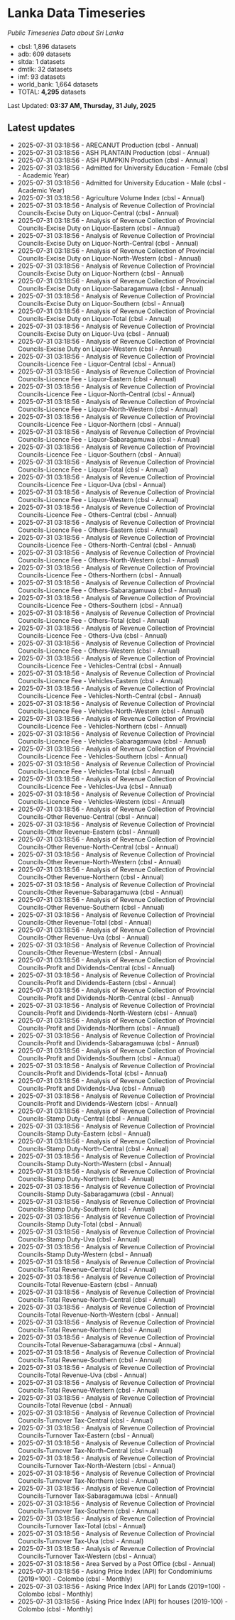 # Lanka Data Timeseries
*Public Timeseries Data about Sri Lanka*

* cbsl: 1,896 datasets
* adb: 609 datasets
* sltda: 1 datasets
* dmtlk: 32 datasets
* imf: 93 datasets
* world_bank: 1,664 datasets
* TOTAL: **4,295** datasets

Last Updated: **03:37 AM, Thursday, 31 July, 2025**

## Latest updates

* 2025-07-31 03:18:56 - ARECANUT Production (cbsl - Annual)
* 2025-07-31 03:18:56 - ASH PLANTAIN Production (cbsl - Annual)
* 2025-07-31 03:18:56 - ASH PUMPKIN Production (cbsl - Annual)
* 2025-07-31 03:18:56 - Admitted for University Education - Female (cbsl - Academic Year)
* 2025-07-31 03:18:56 - Admitted for University Education - Male (cbsl - Academic Year)
* 2025-07-31 03:18:56 - Agriculture Volume Index (cbsl - Annual)
* 2025-07-31 03:18:56 - Analysis of Revenue Collection of Provincial Councils-Excise Duty on Liquor-Central (cbsl - Annual)
* 2025-07-31 03:18:56 - Analysis of Revenue Collection of Provincial Councils-Excise Duty on Liquor-Eastern (cbsl - Annual)
* 2025-07-31 03:18:56 - Analysis of Revenue Collection of Provincial Councils-Excise Duty on Liquor-North-Central (cbsl - Annual)
* 2025-07-31 03:18:56 - Analysis of Revenue Collection of Provincial Councils-Excise Duty on Liquor-North-Western (cbsl - Annual)
* 2025-07-31 03:18:56 - Analysis of Revenue Collection of Provincial Councils-Excise Duty on Liquor-Northern (cbsl - Annual)
* 2025-07-31 03:18:56 - Analysis of Revenue Collection of Provincial Councils-Excise Duty on Liquor-Sabaragamuwa (cbsl - Annual)
* 2025-07-31 03:18:56 - Analysis of Revenue Collection of Provincial Councils-Excise Duty on Liquor-Southern (cbsl - Annual)
* 2025-07-31 03:18:56 - Analysis of Revenue Collection of Provincial Councils-Excise Duty on Liquor-Total (cbsl - Annual)
* 2025-07-31 03:18:56 - Analysis of Revenue Collection of Provincial Councils-Excise Duty on Liquor-Uva (cbsl - Annual)
* 2025-07-31 03:18:56 - Analysis of Revenue Collection of Provincial Councils-Excise Duty on Liquor-Western (cbsl - Annual)
* 2025-07-31 03:18:56 - Analysis of Revenue Collection of Provincial Councils-Licence Fee - Liquor-Central (cbsl - Annual)
* 2025-07-31 03:18:56 - Analysis of Revenue Collection of Provincial Councils-Licence Fee - Liquor-Eastern (cbsl - Annual)
* 2025-07-31 03:18:56 - Analysis of Revenue Collection of Provincial Councils-Licence Fee - Liquor-North-Central (cbsl - Annual)
* 2025-07-31 03:18:56 - Analysis of Revenue Collection of Provincial Councils-Licence Fee - Liquor-North-Western (cbsl - Annual)
* 2025-07-31 03:18:56 - Analysis of Revenue Collection of Provincial Councils-Licence Fee - Liquor-Northern (cbsl - Annual)
* 2025-07-31 03:18:56 - Analysis of Revenue Collection of Provincial Councils-Licence Fee - Liquor-Sabaragamuwa (cbsl - Annual)
* 2025-07-31 03:18:56 - Analysis of Revenue Collection of Provincial Councils-Licence Fee - Liquor-Southern (cbsl - Annual)
* 2025-07-31 03:18:56 - Analysis of Revenue Collection of Provincial Councils-Licence Fee - Liquor-Total (cbsl - Annual)
* 2025-07-31 03:18:56 - Analysis of Revenue Collection of Provincial Councils-Licence Fee - Liquor-Uva (cbsl - Annual)
* 2025-07-31 03:18:56 - Analysis of Revenue Collection of Provincial Councils-Licence Fee - Liquor-Western (cbsl - Annual)
* 2025-07-31 03:18:56 - Analysis of Revenue Collection of Provincial Councils-Licence Fee - Others-Central (cbsl - Annual)
* 2025-07-31 03:18:56 - Analysis of Revenue Collection of Provincial Councils-Licence Fee - Others-Eastern (cbsl - Annual)
* 2025-07-31 03:18:56 - Analysis of Revenue Collection of Provincial Councils-Licence Fee - Others-North-Central (cbsl - Annual)
* 2025-07-31 03:18:56 - Analysis of Revenue Collection of Provincial Councils-Licence Fee - Others-North-Western (cbsl - Annual)
* 2025-07-31 03:18:56 - Analysis of Revenue Collection of Provincial Councils-Licence Fee - Others-Northern (cbsl - Annual)
* 2025-07-31 03:18:56 - Analysis of Revenue Collection of Provincial Councils-Licence Fee - Others-Sabaragamuwa (cbsl - Annual)
* 2025-07-31 03:18:56 - Analysis of Revenue Collection of Provincial Councils-Licence Fee - Others-Southern (cbsl - Annual)
* 2025-07-31 03:18:56 - Analysis of Revenue Collection of Provincial Councils-Licence Fee - Others-Total (cbsl - Annual)
* 2025-07-31 03:18:56 - Analysis of Revenue Collection of Provincial Councils-Licence Fee - Others-Uva (cbsl - Annual)
* 2025-07-31 03:18:56 - Analysis of Revenue Collection of Provincial Councils-Licence Fee - Others-Western (cbsl - Annual)
* 2025-07-31 03:18:56 - Analysis of Revenue Collection of Provincial Councils-Licence Fee - Vehicles-Central (cbsl - Annual)
* 2025-07-31 03:18:56 - Analysis of Revenue Collection of Provincial Councils-Licence Fee - Vehicles-Eastern (cbsl - Annual)
* 2025-07-31 03:18:56 - Analysis of Revenue Collection of Provincial Councils-Licence Fee - Vehicles-North-Central (cbsl - Annual)
* 2025-07-31 03:18:56 - Analysis of Revenue Collection of Provincial Councils-Licence Fee - Vehicles-North-Western (cbsl - Annual)
* 2025-07-31 03:18:56 - Analysis of Revenue Collection of Provincial Councils-Licence Fee - Vehicles-Northern (cbsl - Annual)
* 2025-07-31 03:18:56 - Analysis of Revenue Collection of Provincial Councils-Licence Fee - Vehicles-Sabaragamuwa (cbsl - Annual)
* 2025-07-31 03:18:56 - Analysis of Revenue Collection of Provincial Councils-Licence Fee - Vehicles-Southern (cbsl - Annual)
* 2025-07-31 03:18:56 - Analysis of Revenue Collection of Provincial Councils-Licence Fee - Vehicles-Total (cbsl - Annual)
* 2025-07-31 03:18:56 - Analysis of Revenue Collection of Provincial Councils-Licence Fee - Vehicles-Uva (cbsl - Annual)
* 2025-07-31 03:18:56 - Analysis of Revenue Collection of Provincial Councils-Licence Fee - Vehicles-Western (cbsl - Annual)
* 2025-07-31 03:18:56 - Analysis of Revenue Collection of Provincial Councils-Other Revenue-Central (cbsl - Annual)
* 2025-07-31 03:18:56 - Analysis of Revenue Collection of Provincial Councils-Other Revenue-Eastern (cbsl - Annual)
* 2025-07-31 03:18:56 - Analysis of Revenue Collection of Provincial Councils-Other Revenue-North-Central (cbsl - Annual)
* 2025-07-31 03:18:56 - Analysis of Revenue Collection of Provincial Councils-Other Revenue-North-Western (cbsl - Annual)
* 2025-07-31 03:18:56 - Analysis of Revenue Collection of Provincial Councils-Other Revenue-Northern (cbsl - Annual)
* 2025-07-31 03:18:56 - Analysis of Revenue Collection of Provincial Councils-Other Revenue-Sabaragamuwa (cbsl - Annual)
* 2025-07-31 03:18:56 - Analysis of Revenue Collection of Provincial Councils-Other Revenue-Southern (cbsl - Annual)
* 2025-07-31 03:18:56 - Analysis of Revenue Collection of Provincial Councils-Other Revenue-Total (cbsl - Annual)
* 2025-07-31 03:18:56 - Analysis of Revenue Collection of Provincial Councils-Other Revenue-Uva (cbsl - Annual)
* 2025-07-31 03:18:56 - Analysis of Revenue Collection of Provincial Councils-Other Revenue-Western (cbsl - Annual)
* 2025-07-31 03:18:56 - Analysis of Revenue Collection of Provincial Councils-Profit and Dividends-Central (cbsl - Annual)
* 2025-07-31 03:18:56 - Analysis of Revenue Collection of Provincial Councils-Profit and Dividends-Eastern (cbsl - Annual)
* 2025-07-31 03:18:56 - Analysis of Revenue Collection of Provincial Councils-Profit and Dividends-North-Central (cbsl - Annual)
* 2025-07-31 03:18:56 - Analysis of Revenue Collection of Provincial Councils-Profit and Dividends-North-Western (cbsl - Annual)
* 2025-07-31 03:18:56 - Analysis of Revenue Collection of Provincial Councils-Profit and Dividends-Northern (cbsl - Annual)
* 2025-07-31 03:18:56 - Analysis of Revenue Collection of Provincial Councils-Profit and Dividends-Sabaragamuwa (cbsl - Annual)
* 2025-07-31 03:18:56 - Analysis of Revenue Collection of Provincial Councils-Profit and Dividends-Southern (cbsl - Annual)
* 2025-07-31 03:18:56 - Analysis of Revenue Collection of Provincial Councils-Profit and Dividends-Total (cbsl - Annual)
* 2025-07-31 03:18:56 - Analysis of Revenue Collection of Provincial Councils-Profit and Dividends-Uva (cbsl - Annual)
* 2025-07-31 03:18:56 - Analysis of Revenue Collection of Provincial Councils-Profit and Dividends-Western (cbsl - Annual)
* 2025-07-31 03:18:56 - Analysis of Revenue Collection of Provincial Councils-Stamp Duty-Central (cbsl - Annual)
* 2025-07-31 03:18:56 - Analysis of Revenue Collection of Provincial Councils-Stamp Duty-Eastern (cbsl - Annual)
* 2025-07-31 03:18:56 - Analysis of Revenue Collection of Provincial Councils-Stamp Duty-North-Central (cbsl - Annual)
* 2025-07-31 03:18:56 - Analysis of Revenue Collection of Provincial Councils-Stamp Duty-North-Western (cbsl - Annual)
* 2025-07-31 03:18:56 - Analysis of Revenue Collection of Provincial Councils-Stamp Duty-Northern (cbsl - Annual)
* 2025-07-31 03:18:56 - Analysis of Revenue Collection of Provincial Councils-Stamp Duty-Sabaragamuwa (cbsl - Annual)
* 2025-07-31 03:18:56 - Analysis of Revenue Collection of Provincial Councils-Stamp Duty-Southern (cbsl - Annual)
* 2025-07-31 03:18:56 - Analysis of Revenue Collection of Provincial Councils-Stamp Duty-Total (cbsl - Annual)
* 2025-07-31 03:18:56 - Analysis of Revenue Collection of Provincial Councils-Stamp Duty-Uva (cbsl - Annual)
* 2025-07-31 03:18:56 - Analysis of Revenue Collection of Provincial Councils-Stamp Duty-Western (cbsl - Annual)
* 2025-07-31 03:18:56 - Analysis of Revenue Collection of Provincial Councils-Total Revenue-Central (cbsl - Annual)
* 2025-07-31 03:18:56 - Analysis of Revenue Collection of Provincial Councils-Total Revenue-Eastern (cbsl - Annual)
* 2025-07-31 03:18:56 - Analysis of Revenue Collection of Provincial Councils-Total Revenue-North-Central (cbsl - Annual)
* 2025-07-31 03:18:56 - Analysis of Revenue Collection of Provincial Councils-Total Revenue-North-Western (cbsl - Annual)
* 2025-07-31 03:18:56 - Analysis of Revenue Collection of Provincial Councils-Total Revenue-Northern (cbsl - Annual)
* 2025-07-31 03:18:56 - Analysis of Revenue Collection of Provincial Councils-Total Revenue-Sabaragamuwa (cbsl - Annual)
* 2025-07-31 03:18:56 - Analysis of Revenue Collection of Provincial Councils-Total Revenue-Southern (cbsl - Annual)
* 2025-07-31 03:18:56 - Analysis of Revenue Collection of Provincial Councils-Total Revenue-Uva (cbsl - Annual)
* 2025-07-31 03:18:56 - Analysis of Revenue Collection of Provincial Councils-Total Revenue-Western (cbsl - Annual)
* 2025-07-31 03:18:56 - Analysis of Revenue Collection of Provincial Councils-Total Revenue (cbsl - Annual)
* 2025-07-31 03:18:56 - Analysis of Revenue Collection of Provincial Councils-Turnover Tax-Central (cbsl - Annual)
* 2025-07-31 03:18:56 - Analysis of Revenue Collection of Provincial Councils-Turnover Tax-Eastern (cbsl - Annual)
* 2025-07-31 03:18:56 - Analysis of Revenue Collection of Provincial Councils-Turnover Tax-North-Central (cbsl - Annual)
* 2025-07-31 03:18:56 - Analysis of Revenue Collection of Provincial Councils-Turnover Tax-North-Western (cbsl - Annual)
* 2025-07-31 03:18:56 - Analysis of Revenue Collection of Provincial Councils-Turnover Tax-Northern (cbsl - Annual)
* 2025-07-31 03:18:56 - Analysis of Revenue Collection of Provincial Councils-Turnover Tax-Sabaragamuwa (cbsl - Annual)
* 2025-07-31 03:18:56 - Analysis of Revenue Collection of Provincial Councils-Turnover Tax-Southern (cbsl - Annual)
* 2025-07-31 03:18:56 - Analysis of Revenue Collection of Provincial Councils-Turnover Tax-Total (cbsl - Annual)
* 2025-07-31 03:18:56 - Analysis of Revenue Collection of Provincial Councils-Turnover Tax-Uva (cbsl - Annual)
* 2025-07-31 03:18:56 - Analysis of Revenue Collection of Provincial Councils-Turnover Tax-Western (cbsl - Annual)
* 2025-07-31 03:18:56 - Area Served by a Post Office (cbsl - Annual)
* 2025-07-31 03:18:56 - Asking Price Index (API) for Condominiums (2019=100) - Colombo (cbsl - Monthly)
* 2025-07-31 03:18:56 - Asking Price Index (API) for Lands (2019=100) - Colombo (cbsl - Monthly)
* 2025-07-31 03:18:56 - Asking Price Index (API) for houses (2019-100) - Colombo (cbsl - Monthly)